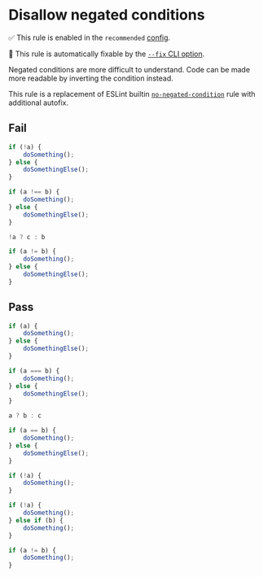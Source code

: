 # Disallow negated conditions

✅ This rule is enabled in the `recommended` [config](https://github.com/sindresorhus/eslint-plugin-unicorn#preset-configs).

🔧 This rule is automatically fixable by the [`--fix` CLI option](https://eslint.org/docs/latest/user-guide/command-line-interface#--fix).

<!-- end auto-generated rule header -->
<!-- Do not manually modify this header. Run: `npm run fix:eslint-docs` -->

Negated conditions are more difficult to understand. Code can be made more readable by inverting the condition instead.

This rule is a replacement of ESLint builtin [`no-negated-condition`](https://eslint.org/docs/latest/rules/no-negated-condition) rule with additional autofix.

## Fail

```js
if (!a) {
	doSomething();
} else {
	doSomethingElse();
}
```

```js
if (a !== b) {
	doSomething();
} else {
	doSomethingElse();
}
```

```js
!a ? c : b
```

```js
if (a != b) {
	doSomething();
} else {
	doSomethingElse();
}
```

## Pass

```js
if (a) {
	doSomething();
} else {
	doSomethingElse();
}
```

```js
if (a === b) {
	doSomething();
} else {
	doSomethingElse();
}
```

```js
a ? b : c
```

```js
if (a == b) {
	doSomething();
} else {
	doSomethingElse();
}
```

```js
if (!a) {
	doSomething();
}
```

```js
if (!a) {
	doSomething();
} else if (b) {
	doSomething();
}
```

```js
if (a != b) {
	doSomething();
}
```
